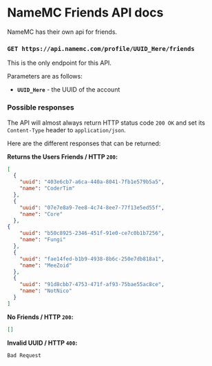 # NameMC Friends API docs
NameMC has their own api for friends.

### `GET https://api.namemc.com/profile/UUID_Here/friends`
This is the only endpoint for this API.

Parameters are as follows:
- **`UUID_Here`** - the UUID of the account

### Possible responses

The API will almost always return HTTP status code `200 OK` and set its `Content-Type` header to `application/json`.

Here are the different responses that can be returned:

**Returns the Users Friends / HTTP `200`:**
```json
[
  {
    "uuid": "403e6cb7-a6ca-440a-8041-7fb1e579b5a5",
    "name": "CoderTim"
  },
  {
    "uuid": "07e7e8a9-7ee8-4c74-8ee7-77f13e5ed55f",
    "name": "Core"
  },
{
    "uuid": "b50c8925-2346-451f-91e0-ce7c0b1b7256",
    "name": "Fungi"
  },
  {
    "uuid": "fae14fed-b1b9-4938-8b6c-250e7db818a1",
    "name": "MeeZoid"
  },
  {
    "uuid": "91d8cbb7-4753-471f-af93-75bae55ac8ce",
    "name": "NotNico"
  }
]
```

**No Friends / HTTP `200`:**
```json
[]
```

**Invalid UUID / HTTP `400`:**
```
Bad Request
```
